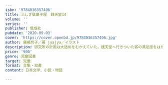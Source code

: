 ```yaml
---
isbn: '9784036357406'
title: ふしぎ駄菓子屋　銭天堂14
volume: ''
series: ''
publisher: 偕成社
pubdate: '2020-09-03'
cover: 'https://cover.openbd.jp/9784036357406.jpg'
author: 廣嶋玲子／著 jyajya／イラスト
description: 研究所の計画は大詰めをむかえていた。銭天堂へ行きついた客の満足度をはかろうというのだ。その計画に疑問を持つ研究員がいた……。
price: '900'
genre: 児童図書
target: 児童
format: 全集・双書
content: 日本文学、小説・物語

---
```

